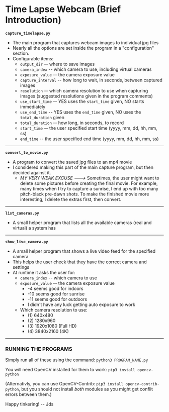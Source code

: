 # Time Lapse Webcam (Brief Introduction)

**`capture_timelapse.py`**

* The main program that captures webcam images to individual jpg files
* Nearly all the options are set inside the program in a "configuration" section.
* Configurable items:
	* `output_dir` -- where to save images
	* `camera_index` -- which camera to use, including virtual cameras
	* `exposure_value` -- the camera exposure value
	* `capture_interval` -- how long to wait, in seconds, between captured images
	* `resolution` -- which camera resolution to use when capturing images (suggested resolutions given in the program comments)
	* `use_start_time` -- YES uses the `start_time` given, NO starts immediately
	* `use_end_time` -- YES uses the `end_time` given, NO uses the `total_duration` given
	* `total_duration` -- how long, in seconds, to record
	* `start_time` -- the user specified start time (yyyy, mm, dd, hh, mm, ss)
	* `end_time` -- the user specified end time (yyyy, mm, dd, hh, mm, ss)

---

**`convert_to_movie.py`**

* A program to convert the saved jpg files to an mp4 movie
* I considered making this part of the main capture program, but then decided against it.
	* *MY VERY WEAK EXCUSE --->*  Sometimes, the user might want to delete some pictures before creating the final movie. For example, many times when I try to capture a sunrise, I end up with too many pitch-black pre-dawn shots. To make the finished movie more interesting, I delete the extras first, then convert.

---

**`list_cameras.py`**

* A small helper program that lists all the available cameras (real and virtual) a system has

---

**`show_live_camera.py`**

* A small helper program that shows a live video feed for the specified camera
* This helps the user check that they have the correct camera and settings
* At runtime it asks the user for:
	* `camera_index` -- which camera to use
	* `exposure_value` -- the camera exposure value
		* -4 seems good for indoors
		* -10 seems good for sunrise
		* -11 seems good for outdoors
		* I didn't have any luck getting auto exposure to work
	* Which camera resolution to use:
		*  (1)  640x480
		*  (2) 1280x960
		*  (3) 1920x1080 (Full HD)
		*  (4) 3840x2160 (4K)

---

### RUNNING THE PROGRAMS

Simply run all of these using the command:  `python3 PROGRAM_NAME.py`

You will need OpenCV installed for them to work: `pip3 install opencv-python`

(Alternativly, you can use OpenCV-Contrib: `pip3 install opencv-contrib-python`, but you should not install *both* modules as you might get conflit errors between them.)

Happy tinkering! -- Jds

